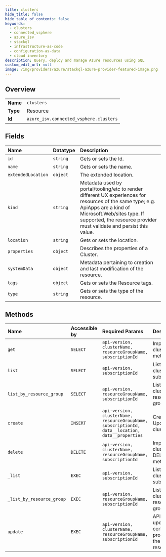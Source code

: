 ```yaml
---
title: clusters
hide_title: false
hide_table_of_contents: false
keywords:
  - clusters
  - connected_vsphere
  - azure_isv    
  - stackql
  - infrastructure-as-code
  - configuration-as-data
  - cloud inventory
description: Query, deploy and manage Azure resources using SQL
custom_edit_url: null
image: /img/providers/azure/stackql-azure-provider-featured-image.png
---
```

  
    

## Overview
<table><tbody>
<tr><td><b>Name</b></td><td><code>clusters</code></td></tr>
<tr><td><b>Type</b></td><td>Resource</td></tr>
<tr><td><b>Id</b></td><td><code>azure_isv.connected_vsphere.clusters</code></td></tr>
</tbody></table>

## Fields
| Name | Datatype | Description |
|:-----|:---------|:------------|
| `id` | `string` | Gets or sets the Id. |
| `name` | `string` | Gets or sets the name. |
| `extendedLocation` | `object` | The extended location. |
| `kind` | `string` | Metadata used by portal/tooling/etc to render different UX experiences for resources of the same type; e.g. ApiApps are a kind of Microsoft.Web/sites type.  If supported, the resource provider must validate and persist this value. |
| `location` | `string` | Gets or sets the location. |
| `properties` | `object` | Describes the properties of a Cluster. |
| `systemData` | `object` | Metadata pertaining to creation and last modification of the resource. |
| `tags` | `object` | Gets or sets the Resource tags. |
| `type` | `string` | Gets or sets the type of the resource. |
## Methods
| Name | Accessible by | Required Params | Description |
|:-----|:--------------|:----------------|:------------|
| `get` | `SELECT` | `api-version, clusterName, resourceGroupName, subscriptionId` | Implements cluster GET method. |
| `list` | `SELECT` | `api-version, subscriptionId` | List of clusters in a subscription. |
| `list_by_resource_group` | `SELECT` | `api-version, resourceGroupName, subscriptionId` | List of clusters in a resource group. |
| `create` | `INSERT` | `api-version, clusterName, resourceGroupName, subscriptionId, data__location, data__properties` | Create Or Update cluster. |
| `delete` | `DELETE` | `api-version, clusterName, resourceGroupName, subscriptionId` | Implements cluster DELETE method. |
| `_list` | `EXEC` | `api-version, subscriptionId` | List of clusters in a subscription. |
| `_list_by_resource_group` | `EXEC` | `api-version, resourceGroupName, subscriptionId` | List of clusters in a resource group. |
| `update` | `EXEC` | `api-version, clusterName, resourceGroupName, subscriptionId` | API to update certain properties of the cluster resource. |
